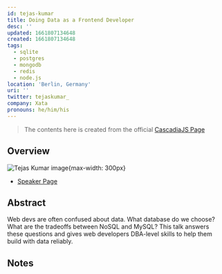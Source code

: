 ```yaml
---
id: tejas-kumar
title: Doing Data as a Frontend Developer
desc: ''
updated: 1661807134648
created: 1661807134648
tags:
  - sqlite
  - postgres
  - mongodb
  - redis
  - node.js
location: 'Berlin, Germany'
uri: ''
twitter: tejaskumar_
company: Xata
pronouns: he/him/his
---
```

> The contents here is created from the official [CascadiaJS Page](https://2022.cascadiajs.com/speakers/tejas-kumar)

## Overview

![Tejas Kumar image](https://create-4jr.begin.app/_static/2022/tejas-kumar.jpg){max-width: 300px}
- [Speaker Page](https://2022.cascadiajs.com/speakers/tejas-kumar)

## Abstract

Web devs are often confused about data. What database do we choose? What are the tradeoffs between NoSQL and MySQL? This talk answers these questions and gives web developers DBA-level skills to help them build with data reliably.

## Notes